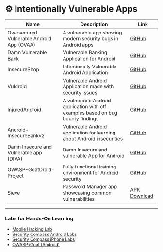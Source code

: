 # ⚙️ Intentionally Vulnerable Apps

| Name                                      | Description                                                                     | Link                                                                                |
| ----------------------------------------- | ------------------------------------------------------------------------------- | ----------------------------------------------------------------------------------- |
| Oversecured Vulnerable Android App (OVAA) | A vulnerable app showing modern security bugs in Android apps                   | [GitHub](https://github.com/oversecured/ovaa)                                       |
| Damn Vulnerable Bank                      | Vulnerable Banking Application for Android                                      | [GitHub](https://github.com/rewanth1997/Damn-Vulnerable-Bank)                       |
| InsecureShop                              | Intentionally Vulnerable Android Application                                    | [GitHub](https://github.com/optiv/InsecureShop)                                     |
| Vuldroid                                  | Vulnerable Android Application made with security issues                        | [GitHub](https://github.com/jaiswalakshansh/Vuldroid)                               |
| InjuredAndroid                            | A vulnerable Android application with ctf examples based on bug bounty findings | [GitHub](https://github.com/B3nac/InjuredAndroid)                                   |
| Android-InsecureBankv2                    | Vulnerable Android application for learning about Android insecurities          | [GitHub](https://github.com/dineshshetty/Android-InsecureBankv2)                    |
| Damn Insecure and Vulnerable app (DIVA)   | Damn Insecure and vulnerable App for Android                                    | [GitHub](https://github.com/payatu/diva-android)                                    |
| OWASP-GoatDroid-Project                   | Fully functional training environment for Android security                      | [GitHub](https://github.com/jackMannino/OWASP-GoatDroid-Project)                    |
| Sieve                                     | Password Manager app showcasing common vulnerabilities                          | [APK Download](https://github.com/mwrlabs/drozer/releases/download/2.3.4/sieve.apk) |

***

### Labs for Hands-On Learning

* [Mobile Hacking Lab](https://www.mobilehackinglab.com/free-mobile-hacking-labs)
* [Security Compass Android Labs](https://securitycompass.github.io/AndroidLabs/index.html)
* [Security Compass iPhone Labs](https://securitycompass.github.io/iPhoneLabs/)
* [OWASP iGoat (Android)](https://code.google.com/archive/p/owasp-igoat/)

